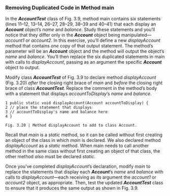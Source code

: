 ### Removing Duplicated Code in Method main

In the **_AccountTest_** class of Fig. 3.9, method
main contains six statements (lines 11–12, 13–14, 26–27, 28–29, 38–39 and 40–41) that each display
an **_Account_** object’s _name_ and _balance_. Study these statements and you’ll notice that they differ
only in the **_Account_** object being manipulated—_account1_ or _account2_. In this exercise, you’ll define
a new _displayAccount_ method that contains _one_ copy of that output statement. The method’s parameter
will be an **_Account_** object and the method will output the object’s _name_ and _balance_. You’ll
then replace the six duplicated statements in main with calls to _displayAccount_, passing as an argument
the specific **_Account_** object to output.

Modify class **_AccountTest_** of Fig. 3.9 to declare method _displayAccount_ (Fig. 3.20) _after_ the
closing right brace of _main_ and _before_ the closing right brace of class **_AccountTest_**. Replace the comment
in the method’s body with a statement that displays _accountToDisplay_’s _name_ and _balance_.

    1 public static void displayAccount(Account accountToDisplay) {
    2 // place the statement that displays
    3 // accountToDisplay's name and balance here
    4 }

    Fig. 3.20 | Method displayAccount to add to class Account.

Recall that _main_ is a _static_ method, so it can be called without first creating an object of the
class in which _main_ is declared. We also declared method _displayAccount_ as a _static_ method.
When main needs to call another method in the same class without first creating an object of that
class, the other method _also_ must be declared _static_.

Once you’ve completed _displayAccount_’s declaration, modify _main_ to replace the statements
that display each **_Account_**’s _name_ and _balance_ with calls to _displayAccount_—each receiving as its
argument the _account1_ or _account2_ object, as appropriate. Then, test the updated **_AccountTest_**
class to ensure that it produces the same output as shown in Fig. 3.9.